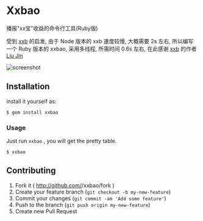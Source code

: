 # Xxbao

播报"xx宝"收益的命令行工具(Ruby版)

受到 [xxb](https://github.com/coolzilj/xxb) 的启发, 由于 Node 版本的 xxb 速度较慢, 大概需要 2s 左右, 所以编写一个 Ruby 版本的 xxbao, 采用多线程, 所需时间 0.6s 左右, 在此感谢 [xxb](https://github.com/coolzilj/xxb) 的作者 [Liu Jin](https://github.com/coolzilj)

![screenshot](http://naixspirit.com/images/xxbao.png)

## Installation

install it yourself as:

    $ gem install xxbao

### Usage
Just run `xxbao` , you will get the pretty table.

    $ xxbao

## Contributing

1. Fork it ( http://github.com/<my-github-username>/xxbao/fork )
2. Create your feature branch (`git checkout -b my-new-feature`)
3. Commit your changes (`git commit -am 'Add some feature'`)
4. Push to the branch (`git push origin my-new-feature`)
5. Create new Pull Request

